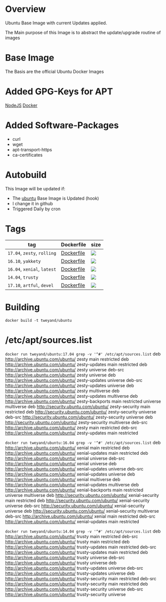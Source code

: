 Overview
========

Ubuntu Base Image with current Updates applied.

The Main purpose of this Image is to abstract the update/upgrade routine of images 

Base Image
========

The Basis are the official Ubuntu Docker Images

Added GPG-Keys for APT
========
[NodeJS](https://deb.nodesource.com/gpgkey/nodesource.gpg.key)
[Docker](https://download.docker.com/linux/ubuntu/gpg)

Added Software-Packages
========
* curl
* wget
* apt-transport-https
* ca-certificates

Autobuild
========
This Image will be updated if:
* The [ubuntu](https://hub.docker.com/_/ubuntu/) Base Image is Updated (hook)
* I change it in github
* Triggered Daily by cron

Tags
========

| tag                          | Dockerfile                      | size |
| ---------------------------- | -------------------------------- | ---- |
| ```17.04```, ```zesty```, ```rolling``` | [Dockerfile](https://github.com/TimWeyand/docker-ubuntu/blob/master/zesty/Dockerfile)   | [![](https://images.microbadger.com/badges/image/tweyand/ubuntu:zesty.svg)](https://microbadger.com/images/tweyand/ubuntu:zesty "Get your own image badge on microbadger.com") |
| ```16.10```, ```yakkety``` | [Dockerfile](https://github.com/TimWeyand/docker-ubuntu/blob/master/yakkety/Dockerfile)    | [![](https://images.microbadger.com/badges/image/tweyand/ubuntu:yakkety.svg)](https://microbadger.com/images/tweyand/ubuntu:yakkety "Get your own image badge on microbadger.com") |
| ```16.04```, ```xenial```, ```latest```  | [Dockerfile](https://github.com/TimWeyand/docker-ubuntu/blob/master/xenial/Dockerfile)   | [![](https://images.microbadger.com/badges/image/tweyand/ubuntu:xenial.svg)](https://microbadger.com/images/tweyand/ubuntu:xenial "Get your own image badge on microbadger.com") |
| ```14.04```, ```trusty``` | [Dockerfile](https://github.com/TimWeyand/docker-ubuntu/blob/master/trusty/Dockerfile) | [![](https://images.microbadger.com/badges/image/tweyand/ubuntu:trusty.svg)](https://microbadger.com/images/tweyand/ubuntu:trusty "Get your own image badge on microbadger.com") |
| ```17.10```, ```artful```, ```devel``` |  [Dockerfile](https://github.com/TimWeyand/docker-ubuntu/blob/master/artful/Dockerfile) | [![](https://images.microbadger.com/badges/image/tweyand/ubuntu:artful.svg)](https://microbadger.com/images/tweyand/ubuntu:artful "Get your own image badge on microbadger.com") |


Building
========

```docker build -t tweyand/ubuntu```


/etc/apt/sources.list
========

```docker run tweyand/ubuntu:17.04 grep -v '^#' /etc/apt/sources.list```
deb http://archive.ubuntu.com/ubuntu/ zesty main restricted
deb http://archive.ubuntu.com/ubuntu/ zesty-updates main restricted
deb http://archive.ubuntu.com/ubuntu/ zesty universe
deb-src http://archive.ubuntu.com/ubuntu/ zesty universe
deb http://archive.ubuntu.com/ubuntu/ zesty-updates universe
deb-src http://archive.ubuntu.com/ubuntu/ zesty-updates universe
deb http://archive.ubuntu.com/ubuntu/ zesty multiverse
deb http://archive.ubuntu.com/ubuntu/ zesty-updates multiverse
deb http://archive.ubuntu.com/ubuntu/ zesty-backports main restricted universe multiverse
deb http://security.ubuntu.com/ubuntu/ zesty-security main restricted
deb http://security.ubuntu.com/ubuntu/ zesty-security universe
deb-src http://security.ubuntu.com/ubuntu/ zesty-security universe
deb http://security.ubuntu.com/ubuntu/ zesty-security multiverse
deb-src http://archive.ubuntu.com/ubuntu/ zesty main restricted
deb-src http://archive.ubuntu.com/ubuntu/ zesty-updates main restricted

```docker run tweyand/ubuntu:16.04 grep -v '^#' /etc/apt/sources.list```
deb http://archive.ubuntu.com/ubuntu/ xenial main restricted
deb http://archive.ubuntu.com/ubuntu/ xenial-updates main restricted
deb http://archive.ubuntu.com/ubuntu/ xenial universe
deb-src http://archive.ubuntu.com/ubuntu/ xenial universe
deb http://archive.ubuntu.com/ubuntu/ xenial-updates universe
deb-src http://archive.ubuntu.com/ubuntu/ xenial-updates universe
deb http://archive.ubuntu.com/ubuntu/ xenial multiverse
deb http://archive.ubuntu.com/ubuntu/ xenial-updates multiverse
deb http://archive.ubuntu.com/ubuntu/ xenial-backports main restricted universe multiverse
deb http://security.ubuntu.com/ubuntu/ xenial-security main restricted
deb http://security.ubuntu.com/ubuntu/ xenial-security universe
deb-src http://security.ubuntu.com/ubuntu/ xenial-security universe
deb http://security.ubuntu.com/ubuntu/ xenial-security multiverse
deb-src http://archive.ubuntu.com/ubuntu/ xenial main restricted
deb-src http://archive.ubuntu.com/ubuntu/ xenial-updates main restricted

```docker run tweyand/ubuntu:14.04 grep -v '^#' /etc/apt/sources.list```
deb http://archive.ubuntu.com/ubuntu/ trusty main restricted
deb-src http://archive.ubuntu.com/ubuntu/ trusty main restricted
deb http://archive.ubuntu.com/ubuntu/ trusty-updates main restricted
deb-src http://archive.ubuntu.com/ubuntu/ trusty-updates main restricted
deb http://archive.ubuntu.com/ubuntu/ trusty universe
deb-src http://archive.ubuntu.com/ubuntu/ trusty universe
deb http://archive.ubuntu.com/ubuntu/ trusty-updates universe
deb-src http://archive.ubuntu.com/ubuntu/ trusty-updates universe
deb http://archive.ubuntu.com/ubuntu/ trusty-security main restricted
deb-src http://archive.ubuntu.com/ubuntu/ trusty-security main restricted
deb http://archive.ubuntu.com/ubuntu/ trusty-security universe
deb-src http://archive.ubuntu.com/ubuntu/ trusty-security universe